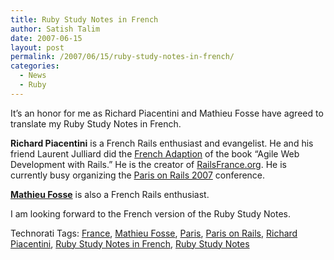 ```yaml
---
title: Ruby Study Notes in French
author: Satish Talim
date: 2007-06-15
layout: post
permalink: /2007/06/15/ruby-study-notes-in-french/
categories:
  - News
  - Ruby
---
```

<div>
  <p>
    It&#8217;s an honor for me as Richard Piacentini and Mathieu Fosse have agreed to translate my Ruby Study Notes in French.
  </p>
  
  <p>
    <strong>Richard Piacentini</strong> is a French Rails enthusiast and evangelist. He and his friend Laurent Julliard did the <a href="http://www.editions-eyrolles.com/Livre/9782212120790/" >French Adaption</a> of the book &#8220;Agile Web Development with Rails.&#8221; He is the creator of <a href="http://www.railsfrance.org/" >RailsFrance.org</a>. He is currently busy organizing the <a href="http://paris.onrails.info/" >Paris on Rails 2007</a> conference.
  </p>
  
  <p>
    <strong><a href="http://blog.kawooa.org/" >Mathieu Fosse</a></strong> is also a French Rails enthusiast.
  </p>
  
  <p>
    I am looking forward to the French version of the Ruby Study Notes.
  </p>
</div>

Technorati Tags: <a href="http://technorati.com/tag/France" rel="tag">France</a>, <a href="http://technorati.com/tag/Mathieu+Fosse" rel="tag">Mathieu Fosse</a>, <a href="http://technorati.com/tag/Paris" rel="tag">Paris</a>, <a href="http://technorati.com/tag/Paris+on+Rails" rel="tag">Paris on Rails</a>, <a href="http://technorati.com/tag/Richard+Piacentini" rel="tag">Richard Piacentini</a>, <a href="http://technorati.com/tag/Ruby+Study+Notes+in+French" rel="tag">Ruby Study Notes in French</a>, <a href="http://technorati.com/tag/Ruby+Study+Notes" rel="tag">Ruby Study Notes</a>

